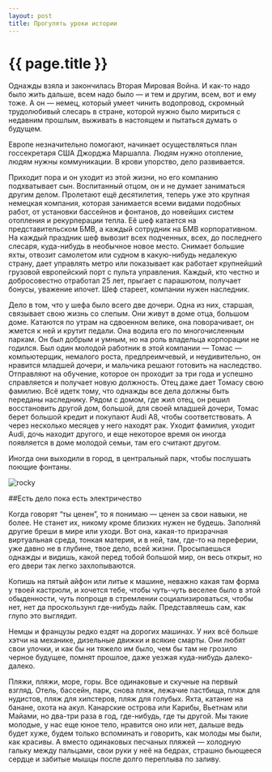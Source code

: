 ```yaml
---
layout: post
title: Прогулять уроки истории
---
```

# {{ page.title }}

Однажды взяла и закончилась Вторая Мировая Война. И как-то надо было жить дальше, всем надо было — и тем и другим, всем, вот и ему тоже. А он —  немец, который умеет чинить водопровод, скромный трудолюбивый слесарь в стране, которой нужно было мириться с недавним прошлым, выживать в настоящем и пытаться думать о будущем. 

Европе незначительно помогают, начинает осуществляться план госсекретаря США Джорджа Маршалла. Людям нужно отопление, людям нужны коммуникации. В крови упорство, дело развивается.

Приходит пора и он уходит из этой жизни, но его компанию подхватывает сын. Воспитанный отцом, он и не думает заниматься другим делом. Пролетают ещё десятилетия, теперь уже это крупная немецкая компания, которая занимается всеми видами подобных работ, от установки бассейнов и фонтанов, до новейших систем отопления и рекурперации тепла. Её шеф катается на представительском БМВ, а каждый сотрудник на БМВ корпоративном. На каждый праздник шеф вывозит всех подченных, всех, до последнего слесаря, куда-нибудь в необычное новое место. Снимает большие яхты, отвозит самолетом или судном в какую-нибудь недалекую страну, дает управлять метро или показывает как работает крупнейший грузовой европейский порт с пульта управления. Каждый, кто честно и добросовестно отработал 25 лет, прыгает с парашютом, получает бонусы, уважение ипочет. Шеф стареет, компании нужен наследник. 

Дело в том, что у шефа было всего две дочери. Одна из них, старшая, связывает свою жизнь со слепым. Они живут в доме отца, большом доме. Катаются по утрам на сдвоенном велике, она поворачивает, он жмется к ней и крутит педали. Она водила его по многочисленным паркам. Он был добрым и умным, но на роль владельца корпорации не годился. Был один молодой работник в этой компании — Томас — компьютерщик, немалого роста, предпреимчевый, и неудивительно, он нравится младшей дочери, и мальчика решают готовить на наследство. Отправляют на обучение, которое он проходит за три года и успешно справляется и получает новую должность. Отец даже дает Томасу свою фамилию. Всё идетк тому, что однажды все дела должны быть переданы наследнику. Рядом с домом, где жил отец, он решил восстановить другой дом, большой, для своей младшей дочери, Томас берет большой кредит и покупают Audi A8, чтобы соответствовать. А через несколько месяцев у него находят рак. Уходит фамилия, уходит Audi, дочь находит другого, и еще некоторое время он иногда появляется в доме молодой семьи, там его считают другом. 

Иногда они выходили в город, в центральный парк, чтобы послушать поющие фонтаны.

![rocky](/img/photos/hamburg1.png)

##Есть дело пока есть электричество

Когда говорят “ты ценен”, то я понимаю — ценен за свои навыки, не более. Не станет их, никому кроме близких нужен не будешь. Заполняй другие бреши в мире или уходи. Вот она, какая-то призрачная виртуальная среда, тонкая материя, и в ней, там, где-то на переферии, уже давно не в глубине, твое дело, всей жизни. Просыпаешься однажды и видишь, какой перед тобой большой мир, он весь открыт, но его двери так легко захлопываются. 

Копишь на пятый айфон или литье к машине, неважно какая там форма у твоей кастрюли, и хочется тебе, чтобы чуть-чуть веселее было в этой обыденности, чуть попроще в стремлении социализироваться, чтобы нет, нет да проскользунл где-нибудь лайк. Представляешь сам, как глупо это выглядит.

Немцы и французы редко ездят на дорогих машинах. У них всё больше хэтчи на механике, дизельные движки и всякие смарты. Они любят свои улочки, и как бы ни тяжело им было, чем бы там не грозило черное будущее, помнят прошлое, даже уезжая куда-нибудь далеко-далеко.

Пляжи, пляжи, море, горы. Все одинаковые и скучные на первый взгляд. Отель, бассейн, парк, снова пляж, лежачие пастбища, пляж для нудистов, пляж для хипстеров, пляж для голубых. Яхта, катание на банане, охота на акул. Канарские острова или Карибы, Вьетнам или Майами, но два-три раза в год, где-нибудь, где ты другой. Мы такие молодые, у нас еще юное тело, нравится оно или нет, дальше ведь будет хуже, будем только вспоминать и говорить, как молоды мы были, как красивы. А вместо одинаковых песчаных пляжей — холодную гальку между пальцами, свои руки у неё на бедрах, страшно бьющееся сердце и забитые мышцы после долго переплыва по заливу.


